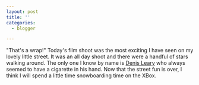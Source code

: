 ```yaml
---
layout: post
title: ''
categories:
  - blogger

---
```


"That's a wrap!" Today's film shoot was the most exciting I have seen on my lovely little street.  It was an all day shoot and there were a handful of stars walking around.  The only one I know by name is <a href="http://us.imdb.com/Name?Leary,+Denis">Denis Leary</a> who always seemed to have a cigarette in his hand.  Now that the street fun is over, I think I will spend a little time snowboarding time on the XBox.
